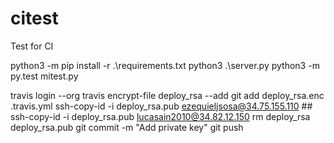# citest
Test for CI

python3 -m pip install -r .\requirements.txt
python3 .\server.py
python3 -m py.test mitest.py



travis login --org
travis encrypt-file deploy_rsa --add
git add deploy_rsa.enc .travis.yml
ssh-copy-id -i deploy_rsa.pub ezequieljsosa@34.75.155.110 ## ssh-copy-id -i deploy_rsa.pub lucasain2010@34.82.12.150
rm deploy_rsa deploy_rsa.pub
git commit -m "Add private key"
git push
